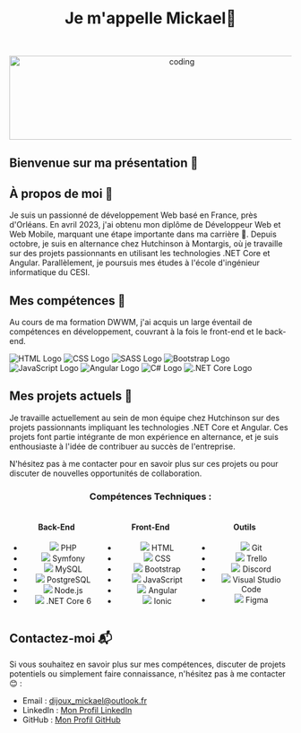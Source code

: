 <h1 align="center">Je m'appelle Mickael👋</h1>
<br>
<p align="center">
  <img alt="coding" width="600" height="150" src="https://zupimages.net/up/22/47/hxxm.jpg" alt="" />
</p>

## Bienvenue sur ma présentation 👋

## À propos de moi 🚀

Je suis un passionné de développement Web basé en France, près d'Orléans. En avril 2023, j'ai obtenu mon diplôme de Développeur Web et Web Mobile, marquant une étape importante dans ma carrière 🎉. Depuis octobre, je suis en alternance chez Hutchinson à Montargis, où je travaille sur des projets passionnants en utilisant les technologies .NET Core et Angular. Parallèlement, je poursuis mes études à l'école d'ingénieur informatique du CESI.

## Mes compétences 🌱

Au cours de ma formation DWWM, j'ai acquis un large éventail de compétences en développement, couvrant à la fois le front-end et le back-end.

![HTML Logo](https://example.com/html_logo.png) ![CSS Logo](https://example.com/css_logo.png) ![SASS Logo](https://example.com/sass_logo.png) ![Bootstrap Logo](https://example.com/bootstrap_logo.png) ![JavaScript Logo](https://example.com/javascript_logo.png) ![Angular Logo](https://example.com/angular_logo.png) ![C# Logo](https://example.com/csharp_logo.png) ![.NET Core Logo](https://example.com/dotnetcore_logo.png)

## Mes projets actuels 🔭

Je travaille actuellement au sein de mon équipe chez Hutchinson sur des projets passionnants impliquant les technologies .NET Core et Angular. Ces projets font partie intégrante de mon expérience en alternance, et je suis enthousiaste à l'idée de contribuer au succès de l'entreprise.

N'hésitez pas à me contacter pour en savoir plus sur ces projets ou pour discuter de nouvelles opportunités de collaboration.

<h3 align="center">Compétences Techniques :</h3>

<div style="display: flex; justify-content: space-between; text-align: center;">
  <div style="flex: 30%;">
    <h4>Back-End</h4>
    <ul>
      <li><img src="https://img.icons8.com/officexs/20/000000/php-logo.png"/> PHP</li>
      <li><img src="https://img.icons8.com/color/20/000000/symfony.png"/> Symfony</li>
      <li><img src="https://img.icons8.com/ios-filled/20/000000/mysql-logo.png"/> MySQL</li>
      <li><img src="https://img.icons8.com/color/20/000000/postgreesql.png"/> PostgreSQL</li>
      <li><img src="https://img.icons8.com/color/20/000000/nodejs.png"/> Node.js</li>
      <li><img src="https://img.icons8.com/color/20/000000/dot-net.png"/> .NET Core 6</li>
    </ul>
  </div>

  <div style="flex: 30%;">
    <h4>Front-End</h4>
    <ul>
      <li><img src="https://img.icons8.com/color/20/000000/html-5--v1.png"/> HTML</li>
      <li><img src="https://img.icons8.com/color/20/000000/css3.png"/> CSS</li>
      <li><img src="https://img.icons8.com/color/20/000000/bootstrap.png"/> Bootstrap</li>
      <li><img src="https://img.icons8.com/color/20/000000/javascript--v1.png"/> JavaScript</li>
      <li><img src="https://img.icons8.com/color/20/000000/angularjs.png"/> Angular</li>
      <li><img src="https://img.icons8.com/color/20/000000/ionic.png"/> Ionic</li>
    </ul>
  </div>

  <div style="flex: 30%;">
    <h4>Outils</h4>
    <ul>
      <li><img src="https://img.icons8.com/color/20/000000/git.png"/> Git</li>
      <li><img src="https://img.icons8.com/color/20/000000/trello.png"/> Trello</li>
      <li><img src="https://img.icons8.com/fluent/20/000000/discord-new-logo.png"/> Discord</li>
      <li><img src="https://img.icons8.com/color/20/000000/visual-studio-code-2019.png"/> Visual Studio Code</li>
      <li><img src="https://img.icons8.com/color/20/000000/figma--v1.png"/> Figma</li>
    </ul>
  </div>
</div>

## Contactez-moi 📬

Si vous souhaitez en savoir plus sur mes compétences, discuter de projets potentiels ou simplement faire connaissance, n'hésitez pas à me contacter 😊 :

- Email : [dijoux_mickael@outlook.fr](mailto:dijoux_mickael@outlook.fr)
- LinkedIn : [Mon Profil LinkedIn](https://www.linkedin.com/in/mickael-dijoux-a58797252)
- GitHub : [Mon Profil GitHub](https://github.com/Mikadjx)





